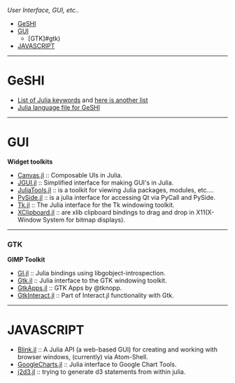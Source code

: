*User Interface, GUI, etc..*

* [GeSHI](#geshi)
* [GUI](#gui)
   * [GTK]#gtk)
* [JAVASCRIPT](#javascript)

----

# GeSHI 
- [List of Julia keywords](https://github.com/JuliaLang/julia/blob/master/contrib/julia-mode.el#L79-L108) and [here is another list](https://github.com/JuliaLang/julia/commit/71c0aa3e5660258af5c042058d5d8d3b82d93efb)
- [Julia language file for GeSHI](https://github.com/john9631/JuliaDocs/blob/master/julia.php)

----

# GUI 
**Widget toolkits**
- [Canvas.jl](https://github.com/shashi/Canvas.jl) :: Composable UIs in Julia.
- [JGUI.jl](https://github.com/jverzani/JGUI.jl) :: Simplified interface for making GUI's in Julia.
- [JuliaTools.jl](https://github.com/tknopp/JuliaTools.jl) :: is a toolkit for viewing Julia packages, modules, etc....
- [PySide.jl](https://github.com/jverzani/PySide.jl) :: is a julia interface for accessing Qt via PyCall and PySide.
- [Tk.jl](https://github.com/JuliaLang/Tk.jl) :: The Julia interface for the Tk windowing toolkit.
- [XClipboard.jl](https://github.com/kmsquire/XClipboard.jl) :: are xlib clipboard bindings to drag and drop in X11(X-Window System for bitmap displays). 

----

### GTK
**GIMP Toolkit**
- [GI.jl](https://github.com/bfredl/GI.jl) :: Julia bindings using libgobject-introspection.
- [Gtk.jl](https://github.com/JuliaLang/Gtk.jl) :: Julia interface to the GTK windowing toolkit.
- [GtkApps.jl](https://github.com/tknopp/GtkApps.jl) :: GTK Apps by @tknopp.
- [GtkInteract.jl](https://github.com/jverzani/GtkInteract.jl) :: Part of Interact.jl functionality with Gtk.

----

# JAVASCRIPT
- [Blink.jl](https://github.com/one-more-minute/Blink.jl) :: A Julia API (a web-based GUI) for creating and working with browser windows, (currently) via Atom-Shell.
- [GoogleCharts.jl](https://github.com/jverzani/GoogleCharts.jl) :: Julia interface to Google Chart Tools.
- [j2d3.jl](https://github.com/fredo-dedup/j2d3.jl) :: trying to generate d3 statements from within julia.


